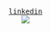 <div align="center">
  <samp>
    <a href="https://www.linkedin.com/in/guy-pariente-250a24218/">linkedin</a>
  </samp>
</div>
<div align="center">
<img src="https://hits-app.vercel.app/hits?url=https%3A%2F%2Fgithub.com%2Fgpariente" />
</div>

<!--
**gpariente/gpariente** is a ✨ _special_ ✨ repository because its `README.md` (this file) appears on your GitHub profile.

Here are some ideas to get you started:

- 🔭 I’m currently working on ...
- 🌱 I’m currently learning ...
- 👯 I’m looking to collaborate on ...
- 🤔 I’m looking for help with ...
- 💬 Ask me about ...
- 📫 How to reach me: ...
- 😄 Pronouns: ...
- ⚡ Fun fact: ...
-->
